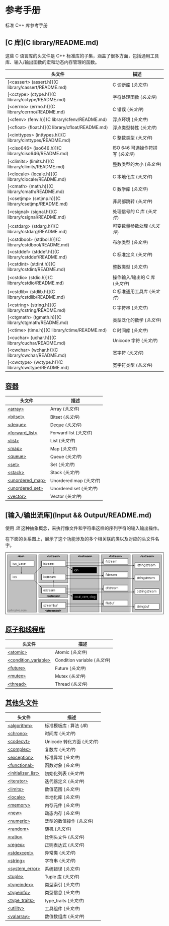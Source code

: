 # 参考手册

标准 C++ 库参考手册

## [C 库](C library/README.md)

这些 C 语言库的头文件是 C++ 标准库的子集，涵盖了很多方面，包括通用工具库、输入/输出函数的宏和动态内存管理的函数。

头文件                                                      | 描述
----------------------------------------------------------- | ----------------------
[&lt;cassert&gt; (assert.h)](C library/cassert/README.md)       | C 诊断库 (_头文件_)
[&lt;cctype&gt; (ctype.h)](C library/cctype/README.md)          | 字符处理函数 (_头文件_)
[&lt;cerrno&gt; (errno.h)](C library/cerrno/README.md)          | C 错误 (_头文件_)
[&lt;cfenv&gt; (fenv.h)](C library/cfenv/README.md)             | 浮点环境 (_头文件_)
[&lt;cfloat&gt; (float.h)](C library/cfloat/README.md)          | 浮点类型特性 (_头文件_)
[&lt;cinttypes&gt; (inttypes.h)](C library/cinttypes/README.md) | C 整数类型 (_头文件_)
[&lt;ciso646&gt; (iso646.h)](C library/ciso646/README.md)       | ISO 646 可选操作符拼写 (_头文件_)
[&lt;climits&gt; (limits.h)](C library/climits/README.md)       | 整数类型的大小 (_头文件_)
[&lt;clocale&gt; (locale.h)](C library/clocale/README.md)       | C 本地化库 (_头文件_)
[&lt;cmath&gt; (math.h)](C library/cmath/README.md)             | C 数学库 (_头文件_)
[&lt;csetjmp&gt; (setjmp.h)](C library/csetjmp/README.md)       | 非局部跳转 (_头文件_)
[&lt;csignal&gt; (signal.h)](C library/csignal/README.md)       | 处理信号的 C 库 (_头文件_)
[&lt;cstdarg&gt; (stdarg.h)](C library/cstdarg/README.md)       | 可变数量参数处理 (_头文件_)
[&lt;cstdbool&gt; (stdbol.h)](C library/cstdbool/README.md)     | 布尔类型 (_头文件_)
[&lt;cstddef&gt; (stddef.h)](C library/cstddef/README.md)       | C 标准定义 (_头文件_)
[&lt;cstdint&gt; (stdint.h)](C library/cstdint/README.md)       | 整数类型 (_头文件_)
[&lt;cstdio&gt; (stdio.h)](C library/cstdio/README.md)          | 操作输入/输出的 C 库 (_头文件_)
[&lt;cstdlib&gt; (stdlib.h)](C library/cstdlib/README.md)       | C 标准通用工具库 (_头文件_)
[&lt;cstring&gt; (string.h)](C library/cstring/README.md)       | C 字符串 (_头文件_)
[&lt;ctgmath&gt; (tgmath.h)](C library/ctgmath/README.md)       | 类型泛化的数学 (_头文件_)
[&lt;ctime&gt; (time.h)](C library/ctime/README.md)             | C 时间库 (_头文件_)
[&lt;cuchar&gt; (uchar.h)](C library/cuchar/README.md)          | Unicode 字符 (_头文件_)
[&lt;cwchar&gt; (wchar.h)](C library/cwchar/README.md)          | 宽字符 (_头文件_)
[&lt;cwctype&gt; (wctype.h)](C library/cwctype/README.md)       | 宽字符类型 (_头文件_)


## [容器](Containers/README.md)

头文件                                                   | 描述
-------------------------------------------------------- | ---------------------
[&lt;array&gt;](Containers/array/README.md)                  | Array (_头文件_)
[&lt;bitset&gt;](Containers/bitset/README.md)                | Bitset (_头文件_)
[&lt;deque&gt;](Containers/deque/README.md)                  | Deque (_头文件_)
[&lt;forward\_list&gt;](Containers/forward_list/README.md)   | Forward list (_头文件_)
[&lt;list&gt;](Containers/list/README.md)                    | List (_头文件_)
[&lt;map&gt;](Containers/map/README.md)                      | Map (_头文件_)
[&lt;queue&gt;](Containers/queue/README.md)                  | Queue (_头文件_)
[&lt;set&gt;](Containers/set/README.md)                      | Set (_头文件_)
[&lt;stack&gt;](Containers/stack/README.md)                  | Stack (_头文件_)
[&lt;unordered\_map&gt;](Containers/unordered_map/README.md) | Unordered map (_头文件_)
[&lt;unordered\_set&gt;](Containers/unordered_set/README.md) | Unordered set (_头文件_)
[&lt;vector&gt;](Containers/vector/README.md)                | Vector (_头文件_)


## [输入/输出流库](Input && Output/README.md)

使用 _流_ 这种抽象概念，来执行像文件和字符串这样的序列字符的输入输出操作。

在下面的关系图上，展示了这个功能涉及的多个相关联的类以及对应的头文件名字。

![images](images/iostream.gif)


## [原子和线程库](Multi-threading/README.md)

头文件                                                                  | 描述
----------------------------------------------------------------------- | -------------------------
[&lt;atomic&gt;](Multi-threading/atomic/README.md)                          | Atomic (_头文件_)
[&lt;condition\_variable&gt;](Multi-threading/condition_variable/README.md) | Condition variable (_头文件_)
[&lt;future&gt;](Multi-threading/future/README.md)                          | Future (_头文件_)
[&lt;mutex&gt;](Multi-threading/mutex/README.md)                            | Mutex (_头文件_)
[&lt;thread&gt;](Multi-threading/thread/README.md)                          | Thread (_头文件_)


## [其他头文件](Other/README.md)

头文件                                                    | 描述
--------------------------------------------------------- | ----------------
[&lt;algorithm&gt;](Other/algorithm/README.md)                | 标准模板库 : 算法 (_库_)
[&lt;chrono&gt;](Other/chrono/README.md)                      | 时间库 (_头文件_)
[&lt;codecvt&gt;](Other/codecvt/README.md)                    | Unicode 转化方面 (_头文件_)
[&lt;complex&gt;](Other/complex/README.md)                    | 复数库 (_头文件_)
[&lt;exception&gt;](Other/exception/README.md)                | 标准异常 (_头文件_)
[&lt;functional&gt;](Other/functional/README.md)              | 函数对象 (_头文件_)
[&lt;initializer\_list&gt;](Other/initializer_list/README.md) | 初始化列表 (_头文件_)
[&lt;iterator&gt;](Other/iterator/README.md)                  | 迭代器定义 (_头文件_)
[&lt;limits&gt;](Other/limits/README.md)                      | 数值范围 (_头文件_)
[&lt;locale&gt;](Other/locale/README.md)                      | 本地化库 (_头文件_)
[&lt;memory&gt;](Other/memory/README.md)                      | 内存元件 (_头文件_)
[&lt;new&gt;](Other/new/README.md)                            | 动态内存 (_头文件_)
[&lt;numeric&gt;](Other/numeric/README.md)                    | 泛型的数值操作 (_头文件_)
[&lt;random&gt;](Other/random/README.md)                      | 随机 (_头文件_)
[&lt;ratio&gt;](Other/ratio/README.md)                        | 比例头文件 (_头文件_)
[&lt;regex&gt;](Other/regex/README.md)                        | 正则表达式 (_头文件_)
[&lt;stdexcept&gt;](Other/stdexcept/README.md)                | 异常类 (_头文件_)
[&lt;string&gt;](Other/string/README.md)                      | 字符串 (_头文件_)
[&lt;system\_error&gt;](Other/system_error/README.md)         | 系统错误  (_头文件_)
[&lt;tuple&gt;](Other/tuple/README.md)                        | Tuple 库  (_头文件_)
[&lt;typeindex&gt;](Other/typeindex/README.md)                | 类型索引 (_头文件_)
[&lt;typeinfo&gt;](Other/typeinfo/README.md)                  | 类型信息 (_头文件_)
[&lt;type\_traits&gt;](Other/type_traits/README.md)           | type\_traits (_头文件_)
[&lt;utility&gt;](Other/utility/README.md)                    | 工具组件 (_头文件_)
[&lt;valarray&gt;](Other/valarray/README.md)                  | 数值数组库 (_头文件_)
